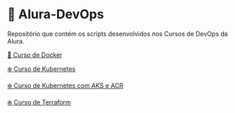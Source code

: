 # :milky_way: Alura-DevOps

Repositório que contém os scripts desenvolvidos nos Cursos de DevOps da Alura.

[:whale: Curso de Docker](https://github.com/PedroPadilhaPortella/Alura-DevOps/tree/main/Docker#readme)

[:snowflake: Curso de Kubernetes](https://github.com/PedroPadilhaPortella/Alura-DevOps/tree/main/Kubernetes#readme)

[:snowflake: Curso de Kubernetes com AKS e ACR](https://github.com/PedroPadilhaPortella/Alura-DevOps/tree/main/Kubernetes%20com%20AKS%20e%20ACR#readme)

[:snowflake: Curso de Terraform](https://github.com/PedroPadilhaPortella/Alura-DevOps/tree/main/Terraform#readme)

